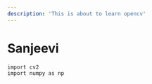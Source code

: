 ```yaml
---
description: 'This is about to learn opencv'
---
```

# Sanjeevi
```
import cv2
import numpy as np

```
